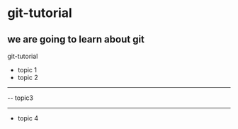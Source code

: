 # git-tutorial
## we are going to learn about git 
git-tutorial
- topic 1 
- topic 2
- ------------
-- topic3 

---------------

- topic 4
